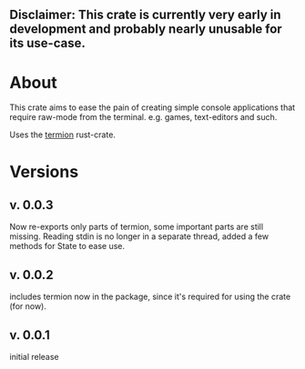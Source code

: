 Disclaimer:
This crate is currently very early in development and probably nearly unusable for its use-case.
---
# About
This crate aims to ease the pain of creating simple console applications that require raw-mode from the terminal. e.g. games, text-editors and such.

Uses the [termion](https://lib.rs/crates/termion) rust-crate.

# Versions

## v. 0.0.3
Now re-exports only parts of termion, some important parts are still missing. Reading stdin is no longer in a separate thread, added a few methods for State to ease use.

## v. 0.0.2
includes termion now in the package, since it's required for using the crate (for now).

## v. 0.0.1
initial release